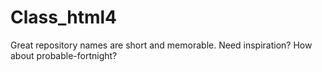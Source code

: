 # Class_html4
Great repository names are short and memorable. Need inspiration? How about probable-fortnight?
